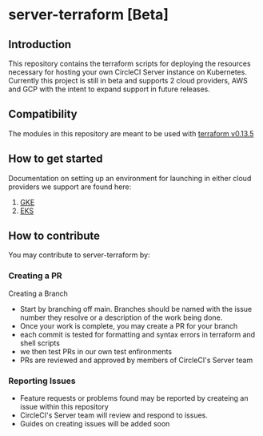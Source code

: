 # server-terraform [Beta]

## Introduction
This repository contains the terraform scripts for deploying the resources necessary for hosting your own CircleCI Server instance on Kubernetes.
Currently this project is still in beta and supports 2 cloud providers, AWS and GCP with the intent to expand support in future releases.

## Compatibility
The modules in this repository are meant to be used with [terraform v0.13.5](https://releases.hashicorp.com/terraform/0.13.5/)

## How to get started
Documentation on setting up an environment for launching in either cloud providers we support are found here:
1. [GKE](gke/README.md)
2. [EKS](eks/README.md)


## How to contribute
You may contribute to server-terraform by:

### Creating a PR
Creating a Branch
- Start by branching off main. Branches should be named with the issue number they resolve or a description of the work being done.
- Once your work is complete, you may create a PR for your branch
- each commit is tested for formatting and syntax errors in terraform and shell scripts
- we then test PRs in our own test enfironments
- PRs are reviewed and approved by members of CircleCI's Server team

### Reporting Issues
- Feature requests or problems found may be reported by createing an issue within this repository
- CircleCI's Server team will review and respond to issues.
- Guides on creating issues will be added soon